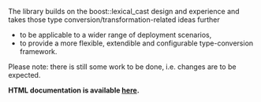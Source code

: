 The library builds on the boost::lexical_cast design and experience and takes those type conversion/transformation-related ideas further 

* to be applicable to a wider range of deployment scenarios, 
* to provide a more flexible, extendible and configurable type-conversion framework. 

Please note: there is still some work to be done, i.e. changes are to be expected.

**HTML documentation is available [here](http://boostorg.github.io/convert).**


